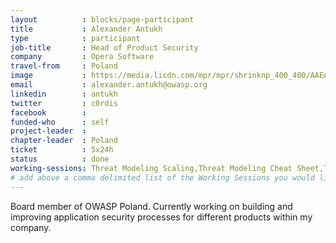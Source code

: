 ```yaml
---
layout          : blocks/page-participant
title           : Alexander Antukh
type            : participant
job-title       : Head of Product Security
company         : Opera Software
travel-from     : Poland
image           : https://media.licdn.com/mpr/mpr/shrinknp_400_400/AAEAAQAAAAAAAAgrAAAAJGRlNDgwNTI5LWZiNTQtNGNmNy05NWYyLTcxOGM2ODhhODZjZQ.jpg
email           : alexander.antukh@owasp.org
linkedin        : antukh
twitter         : c0rdis
facebook        :
funded-who      : self
project-leader  :
chapter-leader  : Poland
ticket          : 5x24h
status          : done
working-sessions: Threat Modeling Scaling,Threat Modeling Cheat Sheet,Threat Modeling Templates,Threat Modeling Where do I Start?,Agile Practices for Security Teams,Define Agile Security Practices,Security Champions,Security Guild vs Security Champions,Using Security Risks to Measure Agile Practices,Securing Legacy Applications,Security Guidance and Feedback in IDE,AppSec Review and Pentest Playbook,Bug Bounty Playbook,Playbooks Common Format,Securing the CI Pipeline,Teaching Attacker perspective to Developers,Mobile Security Testing Guide (MSTG),Application Security Guide for CISO,CISO Round table,SAMM Metrics for Enterprise,Mobilising Business Lines for Security (panel),MSTG Book Sprint - Android Testing Guide,Internal Bug Bounties Programmes,Lessons learned from public bug bounties programmes,Scaling Static Analysis Reviews and Deployments,Mobilising Business Lines for Security,Top 10 2017 - Process Discussion,Hands on Threat Modeling Juice Shop (Attacking 1),Hands on Threat Modeling Juice Shop (Attacking 2),Hands on Threat Modeling Juice Shop (Fixing)
# add above a comma delimited list of the Working Sessions you would like to attend (use the session's title)
---
```


Board member of OWASP Poland. Currently working on building and improving application security processes for different products within my company. 
